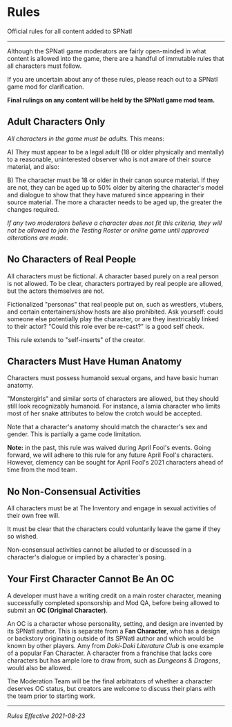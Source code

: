 # Rules

Official rules for all content added to SPNatI

---

Although the SPNatI game moderators are fairly open-minded in what content is allowed into the game, there are a handful of immutable rules that all characters must follow.

If you are uncertain about any of these rules, please reach out to a SPNatI game mod for clarification.

**Final rulings on any content will be held by the SPNatI game mod team.**

## Adult Characters Only

*All characters in the game must be adults.* This means:

A) They must appear to be a legal adult (18 or older physically and mentally) to a reasonable, uninterested observer who is not aware of their source material, and also:

B) The character must be 18 or older in their canon source material. If they are not, they can be aged up to 50% older by altering the character's model and dialogue to show that they have matured since appearing in their source material. The more a character needs to be aged up, the greater the changes required.

*If any two moderators believe a character does not fit this criteria, they will not be allowed to join the Testing Roster or online game until approved alterations are made.*

## No Characters of Real People

All characters must be fictional. A character based purely on a real person is not allowed. To be clear, characters portrayed by real people are allowed, but the actors themselves are not.

Fictionalized "personas" that real people put on, such as wrestlers, vtubers, and certain entertainers/show hosts are also prohibited. Ask yourself: could someone else potentially play the character, or are they inextricably linked to their actor? "Could this role ever be re-cast?" is a good self check.

This rule extends to "self-inserts" of the creator.

## Characters Must Have Human Anatomy

Characters must possess humanoid sexual organs, and have basic human anatomy.

"Monstergirls" and similar sorts of characters are allowed, but they should still look recognizably humanoid. For instance, a lamia character who limits most of her snake attributes to below the crotch would be accepted.

Note that a character's anatomy should match the character's sex and gender. This is partially a game code limitation.

**Note:** in the past, this rule was waived during April Fool's events. Going forward, we will adhere to this rule for any future April Fool's characters. However, clemency can be sought for April Fool's 2021 characters ahead of time from the mod team.

## No Non-Consensual Activities

All characters must be at The Inventory and engage in sexual activities of their own free will.

It must be clear that the characters could voluntarily leave the game if they so wished.

Non-consensual activities cannot be alluded to or discussed in a character's dialogue or implied by a character's posing.

## Your First Character Cannot Be An OC

A developer must have a writing credit on a main roster character, meaning successfully completed sponsorship and Mod QA, before being allowed to submit an **OC (Original Character)**. 

An OC is a character whose personality, setting, and design are invented by its SPNatI author. This is separate from a **Fan Character**, who has a design or backstory originating outside of its SPNatI author and which would be known by other players. Amy from *Doki-Doki Literature Club* is one example of a popular Fan Character. A character from a franchise that lacks core characters but has ample lore to draw from, such as *Dungeons & Dragons*, would also be allowed.

The Moderation Team will be the final arbitrators of whether a character deserves OC status, but creators are welcome to discuss their plans with the team prior to starting work.

---

*Rules Effective 2021-08-23*
